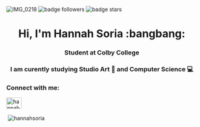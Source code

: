 ![IMG_0218](https://user-images.githubusercontent.com/113323340/189572619-e46e77fc-d30f-464c-b506-130daeca637e.jpg)
![badge followers](https://img.shields.io/github/followers/hannahsoria?color=blueviolet&style=plastic)
![badge stars](https://img.shields.io/github/stars/hannahsoria?color=blueviolet&style=plastic)

<h1 align="center">Hi, I'm Hannah Soria :bangbang: </h1>
<h3 align="center">Student at Colby College</h3>
<h3 align="center"> I am curently studying Studio Art 🎨 and Computer Science 💻</h3>

<h3 align="left">Connect with me:</h3>
<p align="left">
<a href="https://linkedin.com/in/hannah-soria" target="blank"><img align="center" src="https://raw.githubusercontent.com/rahuldkjain/github-profile-readme-generator/master/src/images/icons/Social/linked-in-alt.svg" alt="hannah-soria" height="30" width="40" /></a>
</p>


<p>&nbsp;<img align="center" src="https://github-readme-stats.vercel.app/api?username=hannahsoria&show_icons=true&locale=en" alt="hannahsoria" /></p>


<!--
**hannahsoria/hannahsoria** is a ✨ _special_ ✨ repository because its `README.md` (this file) appears on your GitHub profile.

Here are some ideas to get you started:

- 🔭 I’m currently working on ...
- 🌱 I’m currently learning ...
- 👯 I’m looking to collaborate on ...
- 🤔 I’m looking for help with ...
- 💬 Ask me about ...
- 📫 How to reach me: ...
- 😄 Pronouns: ...
- ⚡ Fun fact: ...
-->
